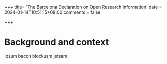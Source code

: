 +++
title= 'The Barcelona Declaration on Open Research Information'
date = 2024-01-14T10:51:15+08:00
comments = false

+++

# Background and context

ipsum bacon blockusm jetsam